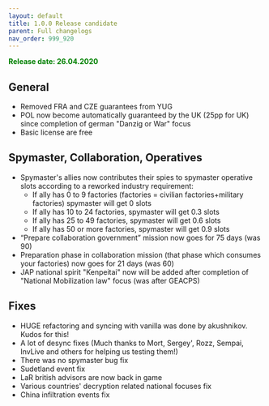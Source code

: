```yaml
---
layout: default
title: 1.0.0 Release candidate
parent: Full changelogs
nav_order: 999_920
---
```


<p style="color: green; font-weight: bold">Release date: 26.04.2020</p>

## General
* Removed FRA and CZE guarantees from YUG
* POL now become automatically guaranteed by the UK (25pp for UK) since completion of german "Danzig or War" focus
* Basic license are free

## Spymaster, Collaboration, Operatives
* Spymaster's allies now contributes their spies to spymaster operative slots according to a reworked industry requirement:
    * If ally has 0 to 9 factories (factories = civilian factories+military factories) spymaster will get 0 slots
    * If ally has 10 to 24 factories, spymaster will get 0.3 slots
    * If ally has 25 to 49 factories, spymaster will get 0.6 slots
    * If ally has 50 or more factories, spymaster will get 0.9 slots
* “Prepare collaboration government” mission now goes for 75 days (was 90)
* Preparation phase in collaboration mission (that phase which consumes your factories) now goes for 21 days (was 60)
* JAP national spirit "Kenpeitai" now will be added after completion of "National Mobilization law" focus (was after GEACPS)

## Fixes
* HUGE refactoring and syncing with vanilla was done by akushnikov. Kudos for this!
* A lot of desync fixes (Much thanks to Mort, Sergey', Rozz, Sempai, InvLive and others for helping us testing them!)
* There was no spymaster bug fix
* Sudetland event fix
* LaR british advisors are now back in game
* Various countries' decryption related national focuses fix
* China infiltration events fix
